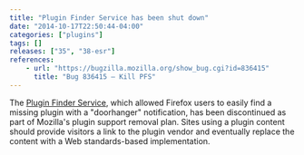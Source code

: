 ```yaml
---
title: "Plugin Finder Service has been shut down"
date: "2014-10-17T22:50:44-04:00"
categories: ["plugins"]
tags: []
releases: ["35", "38-esr"]
references:
    - url: "https://bugzilla.mozilla.org/show_bug.cgi?id=836415"
      title: "Bug 836415 – Kill PFS"
---
```

The [Plugin Finder Service](https://wiki.mozilla.org/PFS2), which allowed Firefox users to easily find a missing plugin with a "doorhanger" notification, has been discontinued as part of Mozilla's plugin support removal plan. Sites using a plugin content should provide visitors a link to the plugin vendor and eventually replace the content with a Web standards-based implementation.
